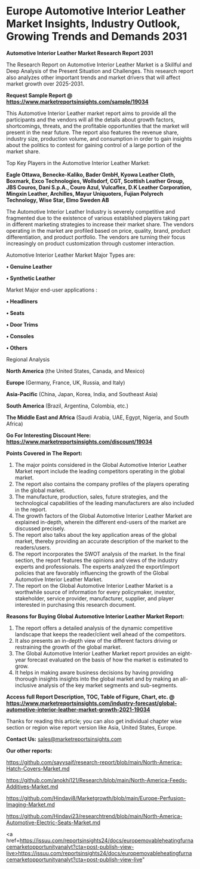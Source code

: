 # Europe Automotive Interior Leather Market Insights, Industry Outlook, Growing Trends and Demands 2031

<strong>Automotive Interior Leather Market Research Report 2031</strong>

The Research Report on Automotive Interior Leather Market is a Skillful and Deep Analysis of the Present Situation and Challenges. This research report also analyzes other important trends and market drivers that will affect market growth over 2025-2031.

<strong>Request Sample Report @ <a href=https://www.marketreportsinsights.com/sample/19034>https://www.marketreportsinsights.com/sample/19034</a></strong>

This Automotive Interior Leather market report aims to provide all the participants and the vendors will all the details about growth factors, shortcomings, threats, and the profitable opportunities that the market will present in the near future. The report also features the revenue share, industry size, production volume, and consumption in order to gain insights about the politics to contest for gaining control of a large portion of the market share.

Top Key Players in the Automotive Interior Leather Market:

<strong>Eagle Ottawa, Benecke-Kaliko, Bader GmbH, Kyowa Leather Cloth, Boxmark, Exco Technologies, Wollsdorf, CGT, Scottish Leather Group, JBS Couros, Dani S.p.A., Couro Azul, Vulcaflex, D.K Leather Corporation, Mingxin Leather, Archilles, Mayur Uniquoters, Fujian Polyrech Technology, Wise Star, Elmo Sweden AB</strong>

The Automotive Interior Leather Industry is severely competitive and fragmented due to the existence of various established players taking part in different marketing strategies to increase their market share. The vendors operating in the market are profiled based on price, quality, brand, product differentiation, and product portfolio. The vendors are turning their focus increasingly on product customization through customer interaction.

Automotive Interior Leather Market Major Types are:

<strong>• Genuine Leather

• Synthetic Leather</strong>

Market Major end-user applications :

<strong>• Headliners

• Seats

• Door Trims

• Consoles

• Others</strong>

Regional Analysis

</u><strong><b>North America</b></strong> (the United States, Canada, and Mexico)

<strong><b>Europe </b></strong>(Germany, France, UK, Russia, and Italy)

<strong><b>Asia-Pacific</b></strong> (China, Japan, Korea, India, and Southeast Asia)

<strong><b>South America</b></strong> (Brazil, Argentina, Colombia, etc.)

<strong><b>The Middle East and Africa</b></strong> (Saudi Arabia, UAE, Egypt, Nigeria, and South Africa)

<strong>Go For Interesting Discount Here: <a href=https://www.marketreportsinsights.com/discount/19034>https://www.marketreportsinsights.com/discount/19034</a></strong>

<strong>Points Covered in The Report:</strong>
<ol>
  <li>The major points considered in the Global Automotive Interior Leather Market report include the leading competitors operating in the global market.</li>
  <li>The report also contains the company profiles of the players operating in the global market.</li>
  <li>The manufacture, production, sales, future strategies, and the technological capabilities of the leading manufacturers are also included in the report.</li>
  <li>The growth factors of the Global Automotive Interior Leather Market are explained in-depth, wherein the different end-users of the market are discussed precisely.</li>
  <li>The report also talks about the key application areas of the global market, thereby providing an accurate description of the market to the readers/users.</li>
  <li>The report incorporates the SWOT analysis of the market. In the final section, the report features the opinions and views of the industry experts and professionals. The experts analyzed the export/import policies that are favorably influencing the growth of the Global Automotive Interior Leather Market.</li>
  <li>The report on the Global Automotive Interior Leather Market is a worthwhile source of information for every policymaker, investor, stakeholder, service provider, manufacturer, supplier, and player interested in purchasing this research document.</li>
</ol>
<strong>Reasons for Buying Global Automotive Interior Leather Market Report:</strong>

<ol>
  <li>The report offers a detailed analysis of the dynamic competitive landscape that keeps the reader/client well ahead of the competitors.</li>
  <li>It also presents an in-depth view of the different factors driving or restraining the growth of the global market.</li>
  <li>The Global Automotive Interior Leather Market report provides an eight-year forecast evaluated on the basis of how the market is estimated to grow.</li>
  <li>It helps in making aware business decisions by having providing thorough insights insights into the global market and by making an all-inclusive analysis of the key market segments and sub-segments.</li>
</ol>
<strong>Access full Report Description, TOC, Table of Figure, Chart, etc. @ <a href=https://www.marketreportsinsights.com/industry-forecast/global-automotive-interior-leather-market-growth-2021-19034>https://www.marketreportsinsights.com/industry-forecast/global-automotive-interior-leather-market-growth-2021-19034</a></strong>


Thanks for reading this article; you can also get individual chapter wise section or region wise report version like Asia, United States, Europe.

<strong>Contact Us:</strong>
sales@marketreportsinsights.com

<strong>Our other reports:</strong>

<a href=https://github.com/sayysaif/research-report/blob/main/North-America-Hatch-Covers-Market.md>https://github.com/sayysaif/research-report/blob/main/North-America-Hatch-Covers-Market.md</a>

<a href=https://github.com/anokhi121/Research/blob/main/North-America-Feeds-Additives-Market.md>https://github.com/anokhi121/Research/blob/main/North-America-Feeds-Additives-Market.md</a>

<a href=https://github.com/Hindavi8/Marketgrowth/blob/main/Europe-Perfusion-Imaging-Market.md>https://github.com/Hindavi8/Marketgrowth/blob/main/Europe-Perfusion-Imaging-Market.md</a>

<a href=https://github.com/Hindavi23/researchtrend/blob/main/North-America-Automotive-Electric-Seats-Market.md>https://github.com/Hindavi23/researchtrend/blob/main/North-America-Automotive-Electric-Seats-Market.md</a>

<a href=https://issuu.com/reportsinsights24/docs/europemovableheatingfurnacemarketopportunityanalyt?cta=post-publish-view-live>https://issuu.com/reportsinsights24/docs/europemovableheatingfurnacemarketopportunityanalyt?cta=post-publish-view-live</a>"
